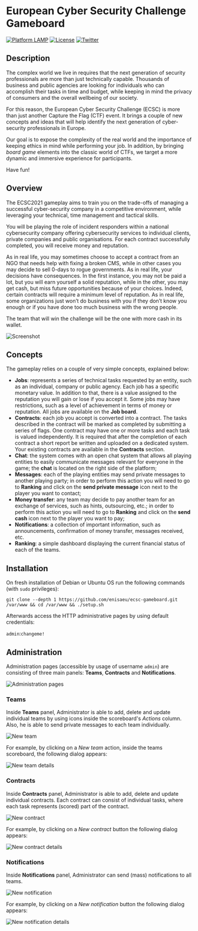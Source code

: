 # European Cyber Security Challenge Gameboard

[![Platform LAMP](https://img.shields.io/badge/platform-LAMP-orange.svg)](#) [![License](https://img.shields.io/badge/license-EUPL--1.2-red.svg)](https://eupl.eu/) [![Twitter](https://img.shields.io/badge/twitter-@enisa__eu-blue.svg)](https://twitter.com/enisa_eu)

## Description

The complex world we live in requires that the next generation of security professionals are more than just technically capable.  Thousands of business and public agencies are looking for individuals who can accomplish their tasks in time and budget, while keeping in mind the privacy of consumers and the overall wellbeing of our society.

For this reason, the European Cyber Security Challenge (ECSC) is more than just another Capture the Flag (CTF) event. It brings a couple of new concepts and ideas that will help identify the next generation of cyber-security professionals in Europe. 

Our goal is to expose the complexity of the real world and the importance of keeping ethics in mind while performing your job. In addition, by bringing *board game* elements into the classic world of CTFs, we target a more dynamic and immersive experience   for participants. 

Have fun!

## Overview

The ECSC2021 gameplay aims to train you on the trade-offs of managing a successful cyber-security company in a competitive environment, while leveraging your technical, time management and tactical skills.

You will be playing the role of incident responders within a national cybersecurity company offering cybersecurity services to individual clients, private companies and public organisations. For each contract successfully completed, you will receive money and reputation. 

As in real life, you may sometimes choose to accept a contract from an NGO that needs help with fixing a broken CMS, while in other cases you may decide to sell 0-days to rogue governments. As in real life, your decisions have consequences. In the first instance, you may not be paid a lot, but you will earn yourself a solid reputation, while in the other, you may get cash, but miss future opportunities because of your choices. Indeed, certain contracts will require a minimum level of reputation. As in real life, some organizations just won’t do business with you if they don’t know you enough or if you have done too much business with the wrong people.

The team that will win the challenge will be the one with more cash in its wallet. 

![Screenshot](https://i.imgur.com/ddSOx7a.png)

## Concepts

The gameplay relies on a couple of very simple concepts, explained below:

*	**Jobs**: represents a series of technical tasks requested by an entity, such as an individual, company or public agency. Each job has a specific monetary value. In addition to that, there is a value assigned to the reputation you will gain or lose if you accept it. Some jobs may have restrictions, such as a level of achievement in terms of money or reputation. All jobs are available on the **Job board**.
*	**Contracts**: each job you accept is converted into a contract. The tasks described in the contract will be marked as completed by submitting a series of flags. One contract may have one or more tasks and each task is valued independently. It is required that after the completion of each contract a short report be written and uploaded on a dedicated system. Your existing contracts are available in the **Contracts** section.
*	**Chat**: the system comes with an open chat system that allows all playing entities to easily communicate messages relevant for everyone in the game; the **chat** is located on the right side of the platform;
*	**Messages**: each of the playing entities may send private messages to another playing party; in order to perform this action you will need to go to **Ranking** and click on the **send private message** icon next to the player you want to contact;
*	**Money transfer**: any team may decide to pay another team for an exchange of services, such as hints, outsourcing, etc.; in order to perform this action you will need to go to **Ranking** and click on the **send cash** icon next to the player you want to pay;
*	**Notifications**: a collection of important information, such as announcements, confirmation of money transfer, messages received, etc.
*	**Ranking**: a simple dashboard displaying the current financial status of each of the teams.

## Installation

On fresh installation of Debian or Ubuntu OS run the following commands (with `sudo` privileges):

`git clone --depth 1 https://github.com/enisaeu/ecsc-gameboard.git /var/www && cd /var/www && ./setup.sh`

Afterwards access the HTTP administrative pages by using default credentials:

`admin`:`changeme!`

## Administration

Administration pages (accessible by usage of username `admin`) are consisting of three main panels: **Teams**, **Contracts** and **Notifications**.

![Administration pages](https://i.imgur.com/JmuGesV.png)

### Teams

Inside **Teams** panel, Administrator is able to add, delete and update individual teams by using icons inside the scoreboard's *Actions* column. Also, he is able to send private messages to each team individually.

![New team](https://i.imgur.com/QJjxfKF.png)

For example, by clicking on a *New team* action, inside the teams scoreboard, the following dialog appears:

![New team details](https://i.imgur.com/Qb8S5yn.png)

### Contracts

Inside **Contracts** panel, Administrator is able to add, delete and update individual contracts. Each contract can consist of individual tasks, where each task represents (scored) part of the contract.

![New contract](https://i.imgur.com/FXDVsZq.png)

For example, by clicking on a *New contract* button the following dialog appears:

![New contract details](https://i.imgur.com/dMjvREy.png)

### Notifications

Inside **Notifications** panel, Administrator can send (mass) notifications to all teams.

![New notification](https://i.imgur.com/nnzfJta.png)

For example, by clicking on a *New notification* button the following dialog appears:

![New notification details](https://i.imgur.com/LxBJOLd.png)
